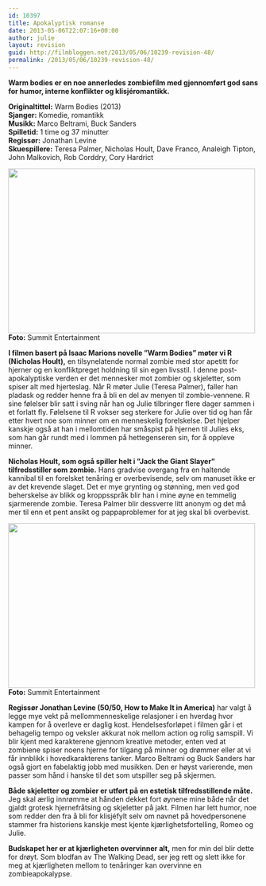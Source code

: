 ```yaml
---
id: 10397
title: Apokalyptisk romanse
date: 2013-05-06T22:07:16+00:00
author: julie
layout: revision
guid: http://filmbloggen.net/2013/05/06/10239-revision-48/
permalink: /2013/05/06/10239-revision-48/
---
```

**Warm bodies er en noe annerledes zombiefilm med gjennomført god sans for humor, interne konflikter og klisjéromantikk.<!--more-->**

**Originaltittel:** Warm Bodies (2013)  
**Sjanger:** Komedie, romantikk  
**Musikk:** Marco Beltrami, Buck Sanders  
**Spilletid:** 1 time og 37 minutter  
**Regissør:** Jonathan Levine  
**Skuespillere:** Teresa Palmer, Nicholas Hoult, Dave Franco, Analeigh Tipton, John Malkovich, Rob Corddry, Cory Hardrict

<a href="http://filmbloggen.net/2013/05/06/apokalyptisk-romanse/warm-bodies-2/" rel="attachment wp-att-10241"><img class="alignnone size-full wp-image-10241" src="http://filmbloggen.net/wp-content/uploads//2013/04/5-11.jpg" alt="" width="497" height="331" /><br /> </a>**Foto:** Summit Entertainment

**I filmen basert på Isaac Marions novelle ”Warm Bodies” møter vi R (Nicholas Hoult),** en tilsynelatende normal zombie med stor apetitt for hjerner og en konfliktpreget holdning til sin egen livsstil. I denne post-apokalyptiske verden er det mennesker mot zombier og skjeletter, som spiser alt med hjerteslag. Når R møter Julie (Teresa Palmer), faller han pladask og redder henne fra å bli en del av menyen til zombie-vennene. R sine følelser blir satt i sving når han og Julie tilbringer flere dager sammen i et forlatt fly. Følelsene til R vokser seg sterkere for Julie over tid og han får etter hvert noe som minner om en menneskelig forelskelse. Det hjelper kanskje også at han i mellomtiden har småspist på hjernen til Julies eks, som han går rundt med i lommen på hettegenseren sin, for å oppleve minner.

**Nicholas Hoult, som også spiller helt i ”Jack the Giant Slayer” tilfredsstiller som zombie.** Hans gradvise overgang fra en haltende kannibal til en forelsket tenåring er overbevisende, selv om manuset ikke er av det krevende slaget. Det er mye grynting og stønning, men ved god beherskelse av blikk og kroppsspråk blir han i mine øyne en temmelig sjarmerende zombie. Teresa Palmer blir dessverre litt anonym og det må mer til enn et pent ansikt og pappaproblemer for at jeg skal bli overbevist.

<a href="http://filmbloggen.net/2013/05/06/apokalyptisk-romanse/warm-bodies-3/" rel="attachment wp-att-10246"><img class="alignnone size-full wp-image-10246" src="http://filmbloggen.net/wp-content/uploads//2013/04/6-2.jpg" alt="" width="497" height="331" /><br /> </a>**Foto:** Summit Entertainment

**Regissør Jonathan Levine (50/50, How to Make It in America)** har valgt å legge mye vekt på mellommenneskelige relasjoner i en hverdag hvor kampen for å overleve er daglig kost. Hendelsesforløpet i filmen går i et behagelig tempo og veksler akkurat nok mellom action og rolig samspill. Vi blir kjent med karakterene gjennom kreative metoder, enten ved at zombiene spiser noens hjerne for tilgang på minner og drømmer eller at vi får innblikk i hovedkarakterens tanker. Marco Beltrami og Buck Sanders har også gjort en fabelaktig jobb med musikken. Den er høyst varierende, men passer som hånd i hanske til det som utspiller seg på skjermen.

**Både skjeletter og zombier er utført på en estetisk tilfredsstillende måte.** Jeg skal ærlig innrømme at hånden dekket fort øynene mine både når det gjaldt grotesk hjernefråtsing og skjeletter på jakt. Filmen har lett humor, noe som redder den fra å bli for klisjéfylt selv om navnet på hovedpersonene stammer fra historiens kanskje mest kjente kjærlighetsfortelling, Romeo og Julie.

**Budskapet her er at kjærligheten overvinner alt,** men for min del blir dette for drøyt. Som blodfan av The Walking Dead, ser jeg rett og slett ikke for meg at kjærligheten mellom to tenåringer kan overvinne en zombieapokalypse.

<div class="video-shortcode">
</div>